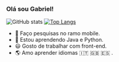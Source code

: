 ###                                                                   Olá sou Gabriel!


![GitHub stats](https://github-readme-stats.vercel.app/api?username=anuraghazra&show_icons=true&theme=radical&card_height=200)     [![Top Langs](https://github-readme-stats.vercel.app/api/top-langs/?username=GabrielBBarros&hide_progress=true&theme=radical&card_height=200)](https://github.com/anuraghazra/github-readme-stats)

- 🔭 Faço pesquisas no ramo mobile.
- 🌱 Estou aprendendo Java e Python.
- 😃 Gosto de trabalhar com front-end.
- 🌎 Amo aprender idiomas 🇮🇹 🇬🇧 🇪🇸  .

